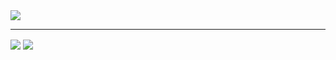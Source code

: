 <img align="center" src="https://github-profile-trophy.vercel.app/?username=txchronic&row=1&theme=flat)](https://github.com/ryo-ma/github-profile-trophy">


---

<img align="center" src="https://img.shields.io/badge/dynamic/json?style=for-the-badge&labelColor=black&color=%23ffa116&label=Solved&query=solvedPercentage&url=https%3A%2F%2Fleetcode-badge.vercel.app%2Fapi%2Fusers%2Ftxchronic&logo=leetcode&logoColor=yellow"> <img align="center" src="https://img.shields.io/badge/dynamic/json?style=for-the-badge&labelColor=black&color=%23ffa116&label=Ranking&query=ranking&url=https%3A%2F%2Fleetcode-badge.vercel.app%2Fapi%2Fusers%2Ftxchronic&logo=leetcode&logoColor=yellow">
